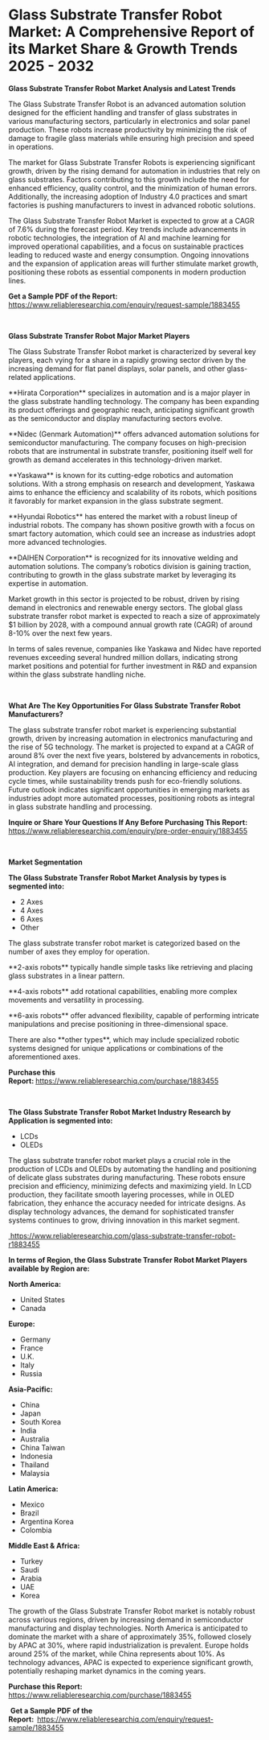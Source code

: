 <p><h1>Glass Substrate Transfer Robot Market: A Comprehensive Report of its Market Share & Growth Trends 2025 - 2032</h1></p><p><strong>Glass Substrate Transfer Robot Market Analysis and Latest Trends</strong></p>
<p><p>The Glass Substrate Transfer Robot is an advanced automation solution designed for the efficient handling and transfer of glass substrates in various manufacturing sectors, particularly in electronics and solar panel production. These robots increase productivity by minimizing the risk of damage to fragile glass materials while ensuring high precision and speed in operations. </p><p>The market for Glass Substrate Transfer Robots is experiencing significant growth, driven by the rising demand for automation in industries that rely on glass substrates. Factors contributing to this growth include the need for enhanced efficiency, quality control, and the minimization of human errors. Additionally, the increasing adoption of Industry 4.0 practices and smart factories is pushing manufacturers to invest in advanced robotic solutions.</p><p>The Glass Substrate Transfer Robot Market is expected to grow at a CAGR of 7.6% during the forecast period. Key trends include advancements in robotic technologies, the integration of AI and machine learning for improved operational capabilities, and a focus on sustainable practices leading to reduced waste and energy consumption. Ongoing innovations and the expansion of application areas will further stimulate market growth, positioning these robots as essential components in modern production lines.</p></p>
<p><strong>Get a Sample PDF of the Report:&nbsp;</strong> <a href="https://www.reliableresearchiq.com/enquiry/request-sample/1883455?utm_campaign=3370&utm_medium=2&utm_source=Github&utm_content=ia&utm_term=12042025&utm_id=glass-substrate-transfer-robot">https://www.reliableresearchiq.com/enquiry/request-sample/1883455</a></p>
<p>&nbsp;</p>
<p><strong>Glass Substrate Transfer Robot Major Market Players</strong></p>
<p><p>The Glass Substrate Transfer Robot market is characterized by several key players, each vying for a share in a rapidly growing sector driven by the increasing demand for flat panel displays, solar panels, and other glass-related applications.</p><p>**Hirata Corporation** specializes in automation and is a major player in the glass substrate handling technology. The company has been expanding its product offerings and geographic reach, anticipating significant growth as the semiconductor and display manufacturing sectors evolve.</p><p>**Nidec (Genmark Automation)** offers advanced automation solutions for semiconductor manufacturing. The company focuses on high-precision robots that are instrumental in substrate transfer, positioning itself well for growth as demand accelerates in this technology-driven market.</p><p>**Yaskawa** is known for its cutting-edge robotics and automation solutions. With a strong emphasis on research and development, Yaskawa aims to enhance the efficiency and scalability of its robots, which positions it favorably for market expansion in the glass substrate segment.</p><p>**Hyundai Robotics** has entered the market with a robust lineup of industrial robots. The company has shown positive growth with a focus on smart factory automation, which could see an increase as industries adopt more advanced technologies.</p><p>**DAIHEN Corporation** is recognized for its innovative welding and automation solutions. The company’s robotics division is gaining traction, contributing to growth in the glass substrate market by leveraging its expertise in automation.</p><p>Market growth in this sector is projected to be robust, driven by rising demand in electronics and renewable energy sectors. The global glass substrate transfer robot market is expected to reach a size of approximately $1 billion by 2028, with a compound annual growth rate (CAGR) of around 8-10% over the next few years.</p><p>In terms of sales revenue, companies like Yaskawa and Nidec have reported revenues exceeding several hundred million dollars, indicating strong market positions and potential for further investment in R&D and expansion within the glass substrate handling niche.</p></p>
<p>&nbsp;</p>
<p><strong>What Are The Key Opportunities For Glass Substrate Transfer Robot Manufacturers?</strong></p>
<p><p>The glass substrate transfer robot market is experiencing substantial growth, driven by increasing automation in electronics manufacturing and the rise of 5G technology. The market is projected to expand at a CAGR of around 8% over the next five years, bolstered by advancements in robotics, AI integration, and demand for precision handling in large-scale glass production. Key players are focusing on enhancing efficiency and reducing cycle times, while sustainability trends push for eco-friendly solutions. Future outlook indicates significant opportunities in emerging markets as industries adopt more automated processes, positioning robots as integral in glass substrate handling and processing.</p></p>
<p><strong>Inquire or Share Your Questions If Any Before Purchasing This Report:</strong> <a href="https://www.reliableresearchiq.com/enquiry/pre-order-enquiry/1883455?utm_campaign=3370&utm_medium=2&utm_source=Github&utm_content=ia&utm_term=12042025&utm_id=glass-substrate-transfer-robot">https://www.reliableresearchiq.com/enquiry/pre-order-enquiry/1883455</a></p>
<p>&nbsp;</p>
<p><strong>Market Segmentation</strong></p>
<p><strong>The Glass Substrate Transfer Robot Market Analysis by types is segmented into:</strong></p>
<p><ul><li>2 Axes</li><li>4 Axes</li><li>6 Axes</li><li>Other</li></ul></p>
<p><p>The glass substrate transfer robot market is categorized based on the number of axes they employ for operation. </p><p>**2-axis robots** typically handle simple tasks like retrieving and placing glass substrates in a linear pattern. </p><p>**4-axis robots** add rotational capabilities, enabling more complex movements and versatility in processing. </p><p>**6-axis robots** offer advanced flexibility, capable of performing intricate manipulations and precise positioning in three-dimensional space. </p><p>There are also **other types**, which may include specialized robotic systems designed for unique applications or combinations of the aforementioned axes.</p></p>
<p><strong>Purchase this Report:&nbsp;</strong><a href="https://www.reliableresearchiq.com/purchase/1883455?utm_campaign=3370&utm_medium=2&utm_source=Github&utm_content=ia&utm_term=12042025&utm_id=glass-substrate-transfer-robot">https://www.reliableresearchiq.com/purchase/1883455</a></p>
<p>&nbsp;</p>
<p><strong>The Glass Substrate Transfer Robot Market Industry Research by Application is segmented into:</strong></p>
<p><ul><li>LCDs</li><li>OLEDs</li></ul></p>
<p><p>The glass substrate transfer robot market plays a crucial role in the production of LCDs and OLEDs by automating the handling and positioning of delicate glass substrates during manufacturing. These robots ensure precision and efficiency, minimizing defects and maximizing yield. In LCD production, they facilitate smooth layering processes, while in OLED fabrication, they enhance the accuracy needed for intricate designs. As display technology advances, the demand for sophisticated transfer systems continues to grow, driving innovation in this market segment.</p></p>
<p><a href="https://www.reliableresearchiq.com/glass-substrate-transfer-robot-r1883455?utm_campaign=3370&utm_medium=2&utm_source=Github&utm_content=ia&utm_term=12042025&utm_id=glass-substrate-transfer-robot">&nbsp;https://www.reliableresearchiq.com/glass-substrate-transfer-robot-r1883455</a></p>
<p><strong>In terms of Region, the Glass Substrate Transfer Robot Market Players available by Region are:</strong></p>
<p>
    <p> <strong> North America: </strong>
        <ul>
            <li>United States</li>
            <li>Canada</li>
        </ul>
        </p> 
    <p> <strong> Europe: </strong>
        <ul>
            <li>Germany</li>
            <li>France</li>
            <li>U.K.</li>
            <li>Italy</li>
            <li>Russia</li>
        </ul>
        </p> 
    <p> <strong> Asia-Pacific: </strong>
        <ul>
            <li>China</li>
            <li>Japan</li>
            <li>South Korea</li>
            <li>India</li>
            <li>Australia</li>
            <li>China Taiwan</li>
            <li>Indonesia</li>
            <li>Thailand</li>
            <li>Malaysia</li>
        </ul>
        </p> 
    <p> <strong> Latin America: </strong>
        <ul>
            <li>Mexico</li>
            <li>Brazil</li>
            <li>Argentina Korea</li>
            <li>Colombia</li>
        </ul>
        </p> 
    <p> <strong> Middle East & Africa: </strong>
        <ul>
            <li>Turkey</li>
            <li>Saudi</li>
            <li>Arabia</li>
            <li>UAE</li>
            <li>Korea</li>
        </ul>
    </p>
    </p>
<p><p>The growth of the Glass Substrate Transfer Robot market is notably robust across various regions, driven by increasing demand in semiconductor manufacturing and display technologies. North America is anticipated to dominate the market with a share of approximately 35%, followed closely by APAC at 30%, where rapid industrialization is prevalent. Europe holds around 25% of the market, while China represents about 10%. As technology advances, APAC is expected to experience significant growth, potentially reshaping market dynamics in the coming years.</p></p>
<p><strong>Purchase this Report: </strong><a href="https://www.reliableresearchiq.com/purchase/1883455?utm_campaign=3370&utm_medium=2&utm_source=Github&utm_content=ia&utm_term=12042025&utm_id=glass-substrate-transfer-robot">https://www.reliableresearchiq.com/purchase/1883455</a></p>
<p>&nbsp;<strong>Get a Sample PDF of the Report:&nbsp;&nbsp;</strong><a href="https://www.reliableresearchiq.com/enquiry/request-sample/1883455?utm_campaign=3370&utm_medium=2&utm_source=Github&utm_content=ia&utm_term=12042025&utm_id=glass-substrate-transfer-robot">https://www.reliableresearchiq.com/enquiry/request-sample/1883455</a></p>
<p><strong></strong></p>
<p><p></p><p></p><p></p></p>